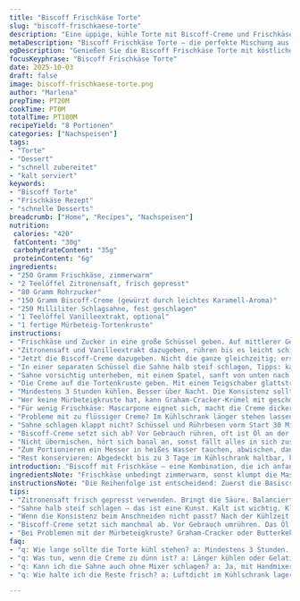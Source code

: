 ```yaml
---
title: "Biscoff Frischkäse Torte"
slug: "biscoff-frischkaese-torte"
description: "Eine üppige, kühle Torte mit Biscoff-Creme und Frischkäse. Kombiniert eine leicht zitronige Note mit karamelligen Biscoff-Aromen. Die Creme ist luftig, ohne zu übermixen. Kühlschranktemperatur und Konsistenz entscheiden über den richtigen Anschnitt. Alternativ lässt sich Mascarpone verwenden; so erhält die Füllung mehr Cremigkeit. Leicht verändert, um den Zucker etwas zu reduzieren und mit einem Hauch von Vanille aufzuwerten. Perfekt für spontane Gäste, kein Backofen nötig – schnelle Vorbereitung, die trotzdem Zeit zum Festwerden braucht."
metaDescription: "Biscoff Frischkäse Torte – die perfekte Mischung aus cremigem Frischkäse und karamelligen Biscoff-Aromen. Einfach zuzubereiten und total lecker."
ogDescription: "Genießen Sie die Biscoff Frischkäse Torte mit köstlicher Frischkäsefüllung und einem Hauch von Karamell. Ideal für jede Gelegenheit."
focusKeyphrase: "Biscoff Frischkäse Torte"
date: 2025-10-03
draft: false
image: biscoff-frischkaese-torte.png
author: "Marlena"
prepTime: PT20M
cookTime: PT0M
totalTime: PT180M
recipeYield: "8 Portionen"
categories: ["Nachspeisen"]
tags:
- "Torte"
- "Dessert"
- "schnell zubereitet"
- "kalt serviert"
keywords:
- "Biscoff Torte"
- "Frischkäse Rezept"
- "schnelle Desserts"
breadcrumb: ["Home", "Recipes", "Nachspeisen"]
nutrition: 
 calories: "420"
 fatContent: "30g"
 carbohydrateContent: "35g"
 proteinContent: "6g"
ingredients:
- "250 Gramm Frischkäse, zimmerwarm"
- "2 Teelöffel Zitronensaft, frisch gepresst"
- "80 Gramm Rohrzucker"
- "150 Gramm Biscoff-Creme (gewürzt durch leichtes Karamell-Aroma)"
- "250 Milliliter Schlagsahne, fest geschlagen"
- "1 Teelöffel Vanilleextrakt, optional"
- "1 fertige Mürbeteig-Tortenkruste"
instructions:
- "Frischkäse und Zucker in eine große Schüssel geben. Auf mittlerer Geschwindigkeit mit Handmixer cremig rühren, die Körnigkeit muss verschwinden, das dauert etwa 3 Minuten."
- "Zitronensaft und Vanilleextrakt dazugeben, rühren bis es leicht schimmert. Säure gleicht die Süße aus, also nicht zu wenig."
- "Jetzt die Biscoff-Creme dazugeben. Nicht die ganze gleichzeitig; erst ein Drittel unterheben, dann den Rest. Rühren, bis es marmormäßig wirkt, nicht zu glatt. Sonst verliert es Volumen und wird schmierig."
- "In einer separaten Schüssel die Sahne halb steif schlagen, Tipps: kalt, frisch, nicht übertreiben – kleine Spitzen, die noch weich fallen, zeigen das richtige Moment."
- "Sahne vorsichtig unterheben, mit einem Spatel, sanft von unten nach oben. Vermeide kreisende Bewegungen, sonst wird die Masse zu dünn."
- "Die Creme auf die Tortenkruste geben. Mit einem Teigschaber glattstreichen. Oberflächenstruktur entscheidet optisch über den Reifeprozess – kleine Luftblasen verschwinden nach einigen Stunden im Kühlschrank."
- "Mindestens 3 Stunden kühlen. Besser über Nacht. Die Konsistenz sollte nicht wabbeln, sondern leicht fest sein; leicht nachgeben beim Drücken - dann bereit zum Servieren."
- "Wer keine Mürbeteigkruste hat, kann Graham-Cracker-Krümel mit geschmolzener Butter mischen und als Boden in der Form pressen, fest werden lassen im Kühlschrank."
- "Für wenig Frischkäse: Mascarpone eignet sich, macht die Creme dicker, leicht süßer und samtiger. Wer dezenter möchte, tauscht Biscoff gegen Erdnussbutter, passt überraschend gut."
- "Probleme mit zu flüssiger Creme? Im Kühlschrank länger stehen lassen. Alternativ Gelatinepulver (1 TL) in Sahne auflösen und vor dem Unterheben kühlen."
- "Sahne schlagen klappt nicht? Schüssel und Rührbesen vorm Start 30 Minuten in Gefrierfach legen. Kalte Umgebung ist alles."
- "Biscoff-Creme setzt sich ab? Vor Gebrauch rühren, oft ist Öl an der Oberfläche."
- "Nicht übermischen, hört sich banal an, sonst fällt alles in sich zusammen und die Textur wird klebrig statt luftig."
- "Zum Portionieren ein Messer in heißes Wasser tauchen, abwischen, dann schneiden, das verhindert Kleben am Messer."
- "Rest konservieren: Abgedeckt bis zu 3 Tage im Kühlschrank haltbar, kann leicht an Textur verlieren, dann vor dem Servieren auf Zimmertemperatur kommen lassen."
introduction: "Biscoff mit Frischkäse – eine Kombination, die ich anfangs unterschätzt habe. Die süße, leicht würzige Karamellnote trifft auf cremigen, leicht säuerlichen Frischkäse. Zuerst wirkt es fast widersprüchlich, aber gerade dieser Kontrast macht das Ganze lebendig. Die Schwierigkeit: Den Zeitpunkt erwischen, an dem die Creme sitzt, ohne zu hart oder zu weich zu sein. Ungeduld zahlt sich nicht aus. Manchmal habe ich zu früh angeschnitten und dann war sie eher ein Matsch. Bittere Erfahrung. Ein weiterer Pluspunkt: Kein Backen. Schnell gerührt, ein bisschen handwerkliches Gefühl beim Unterheben, geduldiges Warten. Das gibt viel Freiheit und doch besonders befriedigend, es wenn die Torte aus dem Kühlschrank kommt, fest, aber nicht steif, und man förmlich die Luftigkeit sieht."
ingredientsNote: "Frischkäse unbedingt zimmerwarm, sonst klumpt die Masse unnötig. Zucker lieber Rohrzucker – weniger süß, mehr Aroma. Zitronensaft frisch gepresst für die Säure, hilft die Süße zu balancieren. Biscoff-Creme muss gut durchgerührt sein; die Öle neigen zur Trennung, das sieht man auf der Oberfläche. Vanille macht schmeckt oft noch runder, aber nicht zwingend. Schlagsahne möglichst frisch und gut gekühlt – das gibt Volumen und Leichtigkeit. Wer keine fertige Mürbeteigkruste nutzt, einfach Graham-Cracker-Krümel oder Butterkeks-Boden zusammen mit Butter andrücken, ohne Backofen, ab in den Kühlschrank, fest werden lassen. Alternativ Mürbeteig selbst machen und blindbacken, wenn die Zeit es zulässt."
instructionsNote: "Die Reihenfolge ist entscheidend: Zuerst die Basiscreme, dann erst die empfindliche Sahne vorsichtig unterheben. Sonst fällt die Luftigkeit sofort zusammen. Rühren mit einem Handmixer, aber nicht auf maximaler Stufe, sonst zu viel Luft rein, das klappt nicht gut mit Erdnussbutter-Alternativen. Beim Unterheben mit dem Spatel langsam und von unten nach oben heben, sonst verliert die Creme an Volumen. Die Zeit im Kühlschrank wirklich einplanen – oft ist das die größte Herausforderung für Geduldige. Die Konsistenz zeigt sich nicht an der Uhr, sondern am festen Wackeln. Beim Anschneiden muss das Messer heiß sein, sonst gibt es unschöne Schnitte und klebrige Ränder. Nach knapp 3 Stunden sollte man vorsichtig mit ersten Probeschnitten starten, dann besser länger. Reste luftdicht verschlossen aufbewahren, sonst riechen sie schnell fremd. Die Textur verändert sich im Kühlschrank, Frischkäse wird fester, Sahne stabilisiert die Masse. Die Vanille unterstreicht dezent, wer es ganz puristisch mag, lässt sie weg, dann tritt das Biscoff-Aroma noch deutlicher hervor."
tips:
- "Zitronensaft frisch gepresst verwenden. Bringt die Säure. Balanciert die Süße gut aus. Bei zu wenig verliert die Creme an Geschmack. Karamellnoten kommen dann nicht zur Geltung."
- "Sahne halb steif schlagen – das ist eine Kunst. Kalt ist wichtig. Kleine Spitzen sind das Ziel. Übermixen vermeiden, sonst wird die Sahne butterig und verliert Volumen. Wenn die Creme zu flüssig wird, ruhig länger im Kühlschrank lassen."
- "Wenn die Konsistenz beim Anschneiden nicht passt? Nach der Kühlzeit einfach länger warten. Manchmal dauert es, bis die Torte fest wird. Bei unsicherer Textur einfach nach 3 Stunden testen. Und vielleicht auf Zimmertemperatur kommen lassen, das hilft."
- "Biscoff-Creme setzt sich manchmal ab. Vor Gebrauch umrühren. Das Öl oben stört nur. Alternativ einen Löffel gut durch die Creme ziehen, dann hat man die gleichmäßige Mischung wieder. Ich habe das oft erlebt."
- "Bei Problemen mit der Mürbeteigkruste? Graham-Cracker oder Butterkeks verwenden. Mit geschmolzener Butter vermengen und in die Form drücken. Ab in den Kühlschrank, was einfach funktioniert. Wenn zu fest, einfach die Krümel weniger fest andrücken."
faq:
- "q: Wie lange sollte die Torte kühl stehen? a: Mindestens 3 Stunden. Aber besser über Nacht. Das Aroma zieht richtig durch. Umso besser kann man sie schneiden."
- "q: Was tun, wenn die Creme zu dünn ist? a: Länger kühlen oder Gelatine verwenden. Gelatine in Sahne auflösen. Vor dem Unterheben kühlen."
- "q: Kann ich die Sahne auch ohne Mixer schlagen? a: Ja, mit Handmixer klappt es leicht. Schüssel vorher ins Gefrierfach legen, die Kälte hilft enorm."
- "q: Wie halte ich die Reste frisch? a: Luftdicht im Kühlschrank lagern. Haltbarkeit bis zu 3 Tagen. Die Konsistenz kann sich verändern, Rechtzeitig ausschneiden."

---
```

